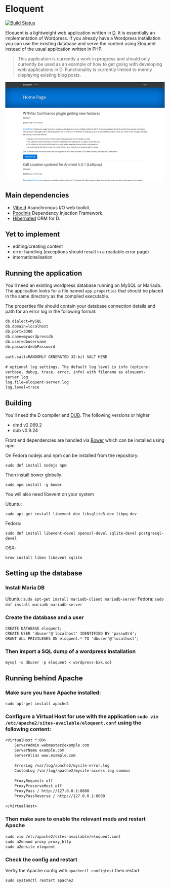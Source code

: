 Eloquent
========

[![Build Status](https://travis-ci.org/SingingBush/eloquent.png)](https://travis-ci.org/SingingBush/eloquent)

Eloquent is a lightweight web application written in [D](http://dlang.org). It is essentially an implementation of Wordpress. If you already have a Wordpress installation you can use the existing database and serve the content using Eloquent instead of the usual application written in PHP.

> This application is currently a work in progress and should only currently be used as an example of how to get going with developing web applications in D. Functionality is currently limited to merely displaying existing blog posts.

![Wordpress blog posts being served by Eloquent](screenshot.png)

## Main dependencies

 - [Vibe.d](http://vibed.org) Asynchronous I/O web toolkit.
 - [Poodinis](https://github.com/mbierlee/poodinis) Dependency Injection Framework.
 - [Hibernated](https://github.com/buggins/hibernated) ORM for D.

## Yet to implement

 - editing/creating content
 - error handling (exceptions should result in a readable error page)
 - internationalisation

## Running the application

You'll need an existing wordpress database running on MySQL or Mariadb. The application looks for a file named `app.properties` that should be placed in the same directory as the compiled executable.

The properties file should contain your database connection details and path for an error log in the following format:

```
db.dialect=MySQL
db.domain=localhost
db.port=3306
db.name=mywordpressdb
db.user=dbusername
db.password=dbPassword

auth.salt=RANDOMLY GENERATED 32-bit SALT HERE

# optional log settings. The default log level is info (options: verbose, debug, trace, error, info) with filename as eloquent-server.log
log.file=eloquent-server.log
log.level=trace
```

## Building

You'll need the D compiler and [DUB](http://code.dlang.org/download). The following versions or higher

 - dmd v2.069.2
 - dub v0.9.24
 
Front end dependencies are handled via [Bower](http://bower.io/) which can be installed using npm

On Fedora nodejs and npm can be installed from the repository:

```
sudo dnf install nodejs npm
```

Then install bower globally:

```
sudo npm install -g bower
```

You will also need libevent on your system

Ubuntu:

```
sudo apt-get install libevent-dev libsqlite3-dev libpq-dev
```

Fedora:

```
sudo dnf install libevent-devel openssl-devel sqlite-devel postgresql-devel
```

OSX:

```
brew install libev libevent sqlite
```

## Setting up the database

### Install Maria DB

Ubuntu: `sudo apt-get install mariadb-client mariadb-server`
Fedora: `sudo dnf install mariadb mariadb-server`

### Create the database and a user

```
CREATE DATABASE eloquent;
CREATE USER 'dbuser'@'localhost' IDENTIFIED BY 'passw0rd';
GRANT ALL PRIVILEGES ON eloquent.* TO 'dbuser'@'localhost';
```

### Then import a SQL dump of a wordpress installation

```
mysql -u dbuser -p eloquent < wordpress-bak.sql
```

## Running behind Apache

### Make sure you have Apache installed:


```
sudo apt-get install apache2
```

### Configure a Virtual Host for use with the application `sudo vim /etc/apache2/sites-available/eloquent.conf` using the following content:

```
<VirtualHost *:80>
    ServerAdmin webmaster@example.com
    ServerName example.com
    ServerAlias www.example.com

    ErrorLog /var/log/apache2/mysite-error.log
    CustomLog /var/log/apache2/mysite-access.log common

    ProxyRequests off
    ProxyPreserveHost off
    ProxyPass / http://127.0.0.1:8080
    ProxyPassReverse / http://127.0.0.1:8080

</VirtualHost>
```

### Then make sure to enable the relevant mods and restart Apache

```
sudo vim /etc/apache2/sites-available/eloquent.conf
sudo a2enmod proxy proxy_http
sudo a2ensite eloquent
```

### Check the config and restart

Verfiy the Apache config with `apachectl configtest` then restart:


```
sudo systemctl restart apache2
```